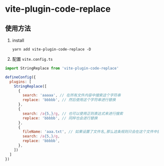 # vite-plugin-code-replace

## 使用方法

1. install

   `yarn add vite-plugin-code-replace -D`

2. 配置 `vite.config.ts`

```javascript
import StringReplace from 'vite-plugin-code-replace'

defineConfig({
  plugins: [
    StringReplace([
      {
        search: 'aaaaa', // 在所有文件内容中搜索这个字符串
        replace: 'bbbbb', // 然后使用这个字符串进行替换
      },
      {
        search: /a{5,}/g, // 也可以使用正则表达式来进行搜索
        replace: 'bbbbb', // 同样也会进行替换
      },
      {
        fileName: 'aaa.txt', // 如果设置了文件名,那么这条规则只会在这个文件中执行
        search: /a{5,}/g,
        replace: 'bbbbb',
      },
    ])
  ]
})
```
